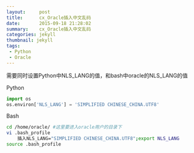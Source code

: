 ```yaml
---
layout:     post
title:		cx_Oracle插入中文乱码
date:       2015-09-18 21:28:02
summary:    cx_Oracle插入中文乱码
categories: jekyll
thumbnail: jekyll
tags:
 - Python
 - Oracle
---
```


需要同时设置Python中NLS_LANG的值，和bash中oracle的NLS_LANG的值

Python

```Python
import os
os.environ['NLS_LANG'] = 'SIMPLIFIED CHINESE_CHINA.UTF8'  
```

Bash

```bash
cd /home/oracle/ #这里要进入oracle用户的目录下
vi .bash_profile
    插入NLS_LANG="SIMPLIFIED CHINESE_CHINA.UTF8";export NLS_LANG
source .bash_profile
```
